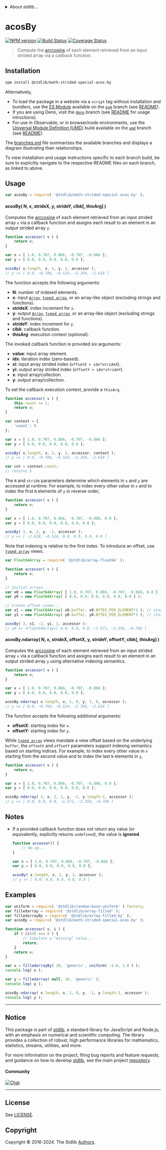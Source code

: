 <!--

@license Apache-2.0

Copyright (c) 2021 The Stdlib Authors.

Licensed under the Apache License, Version 2.0 (the "License");
you may not use this file except in compliance with the License.
You may obtain a copy of the License at

   http://www.apache.org/licenses/LICENSE-2.0

Unless required by applicable law or agreed to in writing, software
distributed under the License is distributed on an "AS IS" BASIS,
WITHOUT WARRANTIES OR CONDITIONS OF ANY KIND, either express or implied.
See the License for the specific language governing permissions and
limitations under the License.

-->

<!-- lint disable maximum-heading-length -->


<details>
  <summary>
    About stdlib...
  </summary>
  <p>We believe in a future in which the web is a preferred environment for numerical computation. To help realize this future, we've built stdlib. stdlib is a standard library, with an emphasis on numerical and scientific computation, written in JavaScript (and C) for execution in browsers and in Node.js.</p>
  <p>The library is fully decomposable, being architected in such a way that you can swap out and mix and match APIs and functionality to cater to your exact preferences and use cases.</p>
  <p>When you use stdlib, you can be absolutely certain that you are using the most thorough, rigorous, well-written, studied, documented, tested, measured, and high-quality code out there.</p>
  <p>To join us in bringing numerical computing to the web, get started by checking us out on <a href="https://github.com/stdlib-js/stdlib">GitHub</a>, and please consider <a href="https://opencollective.com/stdlib">financially supporting stdlib</a>. We greatly appreciate your continued support!</p>
</details>

# acosBy

[![NPM version][npm-image]][npm-url] [![Build Status][test-image]][test-url] [![Coverage Status][coverage-image]][coverage-url] <!-- [![dependencies][dependencies-image]][dependencies-url] -->

> Compute the [arccosine][@stdlib/math/base/special/acos] of each element retrieved from an input strided array via a callback function.

<section class="intro">

</section>

<!-- /.intro -->

<section class="installation">

## Installation

```bash
npm install @stdlib/math-strided-special-acos-by
```

Alternatively,

-   To load the package in a website via a `script` tag without installation and bundlers, use the [ES Module][es-module] available on the [`esm`][esm-url] branch (see [README][esm-readme]).
-   If you are using Deno, visit the [`deno`][deno-url] branch (see [README][deno-readme] for usage intructions).
-   For use in Observable, or in browser/node environments, use the [Universal Module Definition (UMD)][umd] build available on the [`umd`][umd-url] branch (see [README][umd-readme]).

The [branches.md][branches-url] file summarizes the available branches and displays a diagram illustrating their relationships.

To view installation and usage instructions specific to each branch build, be sure to explicitly navigate to the respective README files on each branch, as linked to above.

</section>

<section class="usage">

## Usage

```javascript
var acosBy = require( '@stdlib/math-strided-special-acos-by' );
```

#### acosBy( N, x, strideX, y, strideY, clbk\[, thisArg] )

Computes the [arccosine][@stdlib/math/base/special/acos] of each element retrieved from an input strided array `x` via a callback function and assigns each result to an element in an output strided array `y`.

```javascript
function accessor( v ) {
    return v;
}

var x = [ 1.0, 0.707, 0.866, -0.707, -0.866 ];
var y = [ 0.0, 0.0, 0.0, 0.0, 0.0 ];

acosBy( x.length, x, 1, y, 1, accessor );
// y => [ 0.0, ~0.786, ~0.524, ~2.356, ~2.618 ]
```

The function accepts the following arguments:

-   **N**: number of indexed elements.
-   **x**: input [`Array`][mdn-array], [`typed array`][mdn-typed-array], or an array-like object (excluding strings and functions).
-   **strideX**: index increment for `x`.
-   **y**: output [`Array`][mdn-array], [`typed array`][mdn-typed-array], or an array-like object (excluding strings and functions).
-   **strideY**: index increment for `y`.
-   **clbk**: callback function.
-   **thisArg**: execution context (_optional_).

The invoked callback function is provided six arguments:

-   **value**: input array element.
-   **idx**: iteration index (zero-based).
-   **xi**: input array strided index (`offsetX + idx*strideX`).
-   **yi**: output array strided index (`offsetY + idx*strideY`).
-   **x**: input array/collection.
-   **y**: output array/collection.

To set the callback execution context, provide a `thisArg`.

```javascript
function accessor( v ) {
    this.count += 1;
    return v;
}

var context = {
    'count': 0
};

var x = [ 1.0, 0.707, 0.866, -0.707, -0.866 ];
var y = [ 0.0, 0.0, 0.0, 0.0, 0.0 ];

acosBy( x.length, x, 1, y, 1, accessor, context );
// y => [ 0.0, ~0.786, ~0.524, ~2.356, ~2.618 ]

var cnt = context.count;
// returns 5
```

The `N` and `stride` parameters determine which elements in `x` and `y` are accessed at runtime. For example, to index every other value in `x` and to index the first `N` elements of `y` in reverse order,

```javascript
function accessor( v ) {
    return v;
}

var x = [ 1.0, 0.707, 0.866, -0.707, -0.866, 0.0 ];
var y = [ 0.0, 0.0, 0.0, 0.0, 0.0, 0.0 ];

acosBy( 3, x, 2, y, -1, accessor );
// y => [ ~2.618, ~0.524, 0.0, 0.0, 0.0, 0.0 ]
```

Note that indexing is relative to the first index. To introduce an offset, use [`typed array`][mdn-typed-array] views.

```javascript
var Float64Array = require( '@stdlib/array-float64' );

function accessor( v ) {
    return v;
}

// Initial arrays...
var x0 = new Float64Array( [ 1.0, 0.707, 0.866, -0.707, -0.866, 0.0 ] );
var y0 = new Float64Array( [ 0.0, 0.0, 0.0, 0.0, 0.0, 0.0 ] );

// Create offset views...
var x1 = new Float64Array( x0.buffer, x0.BYTES_PER_ELEMENT*1 ); // start at 2nd element
var y1 = new Float64Array( y0.buffer, y0.BYTES_PER_ELEMENT*3 ); // start at 4th element

acosBy( 3, x1, -2, y1, 1, accessor );
// y0 => <Float64Array>[ 0.0, 0.0, 0.0, ~1.571, ~2.356, ~0.786 ]
```

#### acosBy.ndarray( N, x, strideX, offsetX, y, strideY, offsetY, clbk\[, thisArg] )

Computes the [arccosine][@stdlib/math/base/special/acos] of each element retrieved from an input strided array `x` via a callback function and assigns each result to an element in an output strided array `y` using alternative indexing semantics.

```javascript
function accessor( v ) {
    return v;
}

var x = [ 1.0, 0.707, 0.866, -0.707, -0.866 ];
var y = [ 0.0, 0.0, 0.0, 0.0, 0.0 ];

acosBy.ndarray( x.length, x, 1, 0, y, 1, 0, accessor );
// y => [ 0.0, ~0.786, ~0.524, ~2.356, ~2.618 ]
```

The function accepts the following additional arguments:

-   **offsetX**: starting index for `x`.
-   **offsetY**: starting index for `y`.

While [`typed array`][mdn-typed-array] views mandate a view offset based on the underlying `buffer`, the `offsetX` and `offsetY` parameters support indexing semantics based on starting indices. For example, to index every other value in `x` starting from the second value and to index the last `N` elements in `y`,

```javascript
function accessor( v ) {
    return v;
}

var x = [ 1.0, 0.707, 0.866, -0.707, -0.866, 0.0 ];
var y = [ 0.0, 0.0, 0.0, 0.0, 0.0, 0.0 ];

acosBy.ndarray( 3, x, 2, 1, y, -1, y.length-1, accessor );
// y => [ 0.0, 0.0, 0.0, ~1.571, ~2.356, ~0.786 ]
```

</section>

<!-- /.usage -->

<section class="notes">

## Notes

-   If a provided callback function does not return any value (or equivalently, explicitly returns `undefined`), the value is **ignored**.

    ```javascript
    function accessor() {
        // No-op...
    }

    var x = [ 1.0, 0.707, 0.866, -0.707, -0.866 ];
    var y = [ 0.0, 0.0, 0.0, 0.0, 0.0 ];

    acosBy( x.length, x, 1, y, 1, accessor );
    // y => [ 0.0, 0.0, 0.0, 0.0, 0.0 ]
    ```

</section>

<!-- /.notes -->

<section class="examples">

## Examples

<!-- eslint no-undef: "error" -->

```javascript
var uniform = require( '@stdlib/random-base-uniform' ).factory;
var filledarray = require( '@stdlib/array-filled' );
var filledarrayBy = require( '@stdlib/array-filled-by' );
var acosBy = require( '@stdlib/math-strided-special-acos-by' );

function accessor( v, i ) {
    if ( (i%3) === 0 ) {
        // Simulate a "missing" value...
        return;
    }
    return v;
}

var x = filledarrayBy( 10, 'generic', uniform( -1.0, 1.0 ) );
console.log( x );

var y = filledarray( null, 10, 'generic' );
console.log( y );

acosBy.ndarray( x.length, x, 1, 0, y, -1, y.length-1, accessor );
console.log( y );
```

</section>

<!-- /.examples -->

<!-- Section for related `stdlib` packages. Do not manually edit this section, as it is automatically populated. -->

<section class="related">

</section>

<!-- /.related -->

<!-- Section for all links. Make sure to keep an empty line after the `section` element and another before the `/section` close. -->


<section class="main-repo" >

* * *

## Notice

This package is part of [stdlib][stdlib], a standard library for JavaScript and Node.js, with an emphasis on numerical and scientific computing. The library provides a collection of robust, high performance libraries for mathematics, statistics, streams, utilities, and more.

For more information on the project, filing bug reports and feature requests, and guidance on how to develop [stdlib][stdlib], see the main project [repository][stdlib].

#### Community

[![Chat][chat-image]][chat-url]

---

## License

See [LICENSE][stdlib-license].


## Copyright

Copyright &copy; 2016-2024. The Stdlib [Authors][stdlib-authors].

</section>

<!-- /.stdlib -->

<!-- Section for all links. Make sure to keep an empty line after the `section` element and another before the `/section` close. -->

<section class="links">

[npm-image]: http://img.shields.io/npm/v/@stdlib/math-strided-special-acos-by.svg
[npm-url]: https://npmjs.org/package/@stdlib/math-strided-special-acos-by

[test-image]: https://github.com/stdlib-js/math-strided-special-acos-by/actions/workflows/test.yml/badge.svg?branch=main
[test-url]: https://github.com/stdlib-js/math-strided-special-acos-by/actions/workflows/test.yml?query=branch:main

[coverage-image]: https://img.shields.io/codecov/c/github/stdlib-js/math-strided-special-acos-by/main.svg
[coverage-url]: https://codecov.io/github/stdlib-js/math-strided-special-acos-by?branch=main

<!--

[dependencies-image]: https://img.shields.io/david/stdlib-js/math-strided-special-acos-by.svg
[dependencies-url]: https://david-dm.org/stdlib-js/math-strided-special-acos-by/main

-->

[chat-image]: https://img.shields.io/gitter/room/stdlib-js/stdlib.svg
[chat-url]: https://app.gitter.im/#/room/#stdlib-js_stdlib:gitter.im

[stdlib]: https://github.com/stdlib-js/stdlib

[stdlib-authors]: https://github.com/stdlib-js/stdlib/graphs/contributors

[umd]: https://github.com/umdjs/umd
[es-module]: https://developer.mozilla.org/en-US/docs/Web/JavaScript/Guide/Modules

[deno-url]: https://github.com/stdlib-js/math-strided-special-acos-by/tree/deno
[deno-readme]: https://github.com/stdlib-js/math-strided-special-acos-by/blob/deno/README.md
[umd-url]: https://github.com/stdlib-js/math-strided-special-acos-by/tree/umd
[umd-readme]: https://github.com/stdlib-js/math-strided-special-acos-by/blob/umd/README.md
[esm-url]: https://github.com/stdlib-js/math-strided-special-acos-by/tree/esm
[esm-readme]: https://github.com/stdlib-js/math-strided-special-acos-by/blob/esm/README.md
[branches-url]: https://github.com/stdlib-js/math-strided-special-acos-by/blob/main/branches.md

[stdlib-license]: https://raw.githubusercontent.com/stdlib-js/math-strided-special-acos-by/main/LICENSE

[mdn-array]: https://developer.mozilla.org/en-US/docs/Web/JavaScript/Reference/Global_Objects/Array

[mdn-typed-array]: https://developer.mozilla.org/en-US/docs/Web/JavaScript/Reference/Global_Objects/TypedArray

[@stdlib/math/base/special/acos]: https://github.com/stdlib-js/math-base-special-acos

</section>

<!-- /.links -->
